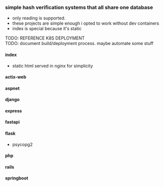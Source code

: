 ### simple hash verification systems that all share one database
- only reading is supported.
- these projects are simple enough i opted to work without dev containers
- index is special because it's static

TODO: REFERENCE K8S DEPLOYMENT  
TODO: document build/deployment process. maybe automate some stuff

#### index
- static html served in nginx for simplicity

#### actix-web

#### aspnet

#### django

#### express

#### fastapi

#### flask
- psycopg2

#### php

#### rails

#### springboot
